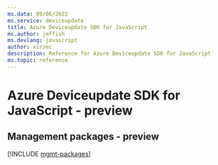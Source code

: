 ```yaml
---
ms.data: 09/06/2022
ms.service: deviceupdate
title: Azure Deviceupdate SDK for JavaScript
ms.author: jeffish
ms.devlang: javascript
author: xirzec
description: Reference for Azure Deviceupdate SDK for JavaScript
ms.topic: reference
---
```

# Azure Deviceupdate SDK for JavaScript - preview

## Management packages - preview
[!INCLUDE [mgmt-packages](deviceupdate-mgmt-index.md)]